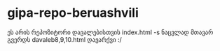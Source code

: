 # gipa-repo-beruashvili
ეს არის რეპოზიტორი დავალებისთვის
index.html -s ნაცვლად მთავარ გვერდს davaleb8,9,10.html დავარქვი :/ 
